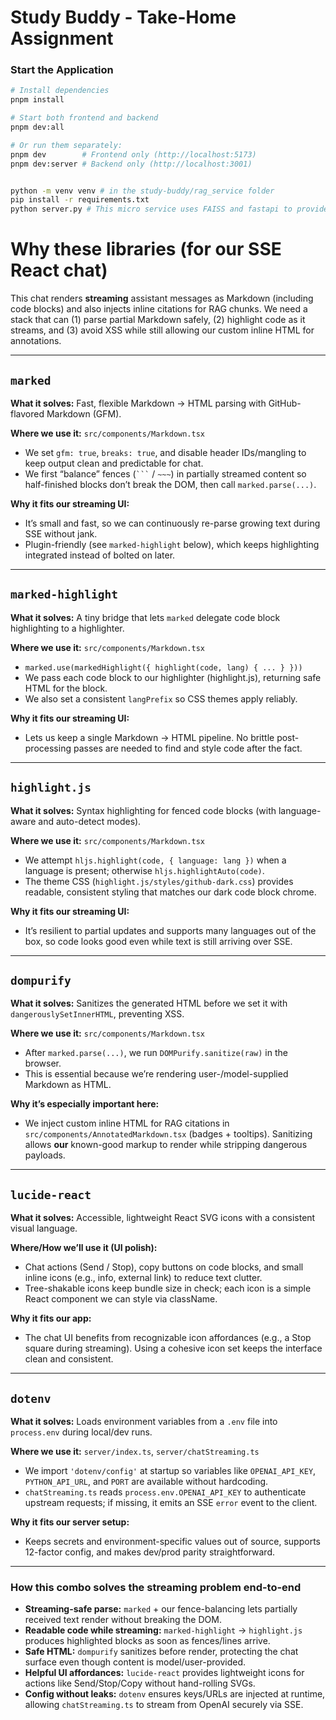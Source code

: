 # Study Buddy - Take-Home Assignment

### Start the Application
```bash
# Install dependencies
pnpm install

# Start both frontend and backend
pnpm dev:all

# Or run them separately:
pnpm dev        # Frontend only (http://localhost:5173)
pnpm dev:server # Backend only (http://localhost:3001)


python -m venv venv # in the study-buddy/rag_service folder
pip install -r requirements.txt
python server.py # This micro service uses FAISS and fastapi to provide semantic search features for RAG

```

# Why these libraries (for our SSE React chat)

This chat renders **streaming** assistant messages as Markdown (including code blocks) and also injects inline citations for RAG chunks. We need a stack that can (1) parse partial Markdown safely, (2) highlight code as it streams, and (3) avoid XSS while still allowing our custom inline HTML for annotations.

---

## `marked`
**What it solves:** Fast, flexible Markdown → HTML parsing with GitHub-flavored Markdown (GFM).

**Where we use it:** `src/components/Markdown.tsx`
- We set `gfm: true`, `breaks: true`, and disable header IDs/mangling to keep output clean and predictable for chat.
- We first “balance” fences (```` ``` ```` / `~~~`) in partially streamed content so half-finished blocks don’t break the DOM, then call `marked.parse(...)`.

**Why it fits our streaming UI:**
- It’s small and fast, so we can continuously re-parse growing text during SSE without jank.
- Plugin-friendly (see `marked-highlight` below), which keeps highlighting integrated instead of bolted on later.

---

## `marked-highlight`
**What it solves:** A tiny bridge that lets `marked` delegate code block highlighting to a highlighter.

**Where we use it:** `src/components/Markdown.tsx`
- `marked.use(markedHighlight({ highlight(code, lang) { ... } }))`
- We pass each code block to our highlighter (highlight.js), returning safe HTML for the block.
- We also set a consistent `langPrefix` so CSS themes apply reliably.

**Why it fits our streaming UI:**
- Lets us keep a single Markdown → HTML pipeline. No brittle post-processing passes are needed to find and style code after the fact.

---

## `highlight.js`
**What it solves:** Syntax highlighting for fenced code blocks (with language-aware and auto-detect modes).

**Where we use it:** `src/components/Markdown.tsx`
- We attempt `hljs.highlight(code, { language: lang })` when a language is present; otherwise `hljs.highlightAuto(code)`.
- The theme CSS (`highlight.js/styles/github-dark.css`) provides readable, consistent styling that matches our dark code block chrome.

**Why it fits our streaming UI:**
- It’s resilient to partial updates and supports many languages out of the box, so code looks good even while text is still arriving over SSE.

---

## `dompurify`
**What it solves:** Sanitizes the generated HTML before we set it with `dangerouslySetInnerHTML`, preventing XSS.

**Where we use it:** `src/components/Markdown.tsx`
- After `marked.parse(...)`, we run `DOMPurify.sanitize(raw)` in the browser.
- This is essential because we’re rendering user-/model-supplied Markdown as HTML.

**Why it’s especially important here:**
- We inject custom inline HTML for RAG citations in `src/components/AnnotatedMarkdown.tsx` (badges + tooltips). Sanitizing allows **our** known-good markup to render while stripping dangerous payloads.

---

## `lucide-react`
**What it solves:** Accessible, lightweight React SVG icons with a consistent visual language.

**Where/How we’ll use it (UI polish):**
- Chat actions (Send / Stop), copy buttons on code blocks, and small inline icons (e.g., info, external link) to reduce text clutter.
- Tree-shakable icons keep bundle size in check; each icon is a simple React component we can style via className.

**Why it fits our app:**
- The chat UI benefits from recognizable icon affordances (e.g., a Stop square during streaming). Using a cohesive icon set keeps the interface clean and consistent.

---

## `dotenv`
**What it solves:** Loads environment variables from a `.env` file into `process.env` during local/dev runs.

**Where we use it:** `server/index.ts`, `server/chatStreaming.ts`
- We import `'dotenv/config'` at startup so variables like `OPENAI_API_KEY`, `PYTHON_API_URL`, and `PORT` are available without hardcoding.
- `chatStreaming.ts` reads `process.env.OPENAI_API_KEY` to authenticate upstream requests; if missing, it emits an SSE `error` event to the client.

**Why it fits our server setup:**
- Keeps secrets and environment-specific values out of source, supports 12-factor config, and makes dev/prod parity straightforward.

---

### How this combo solves the streaming problem end-to-end

- **Streaming-safe parse:** `marked` + our fence-balancing lets partially received text render without breaking the DOM.
- **Readable code while streaming:** `marked-highlight` → `highlight.js` produces highlighted blocks as soon as fences/lines arrive.
- **Safe HTML:** `dompurify` sanitizes before render, protecting the chat surface even though content is model/user-provided.
- **Helpful UI affordances:** `lucide-react` provides lightweight icons for actions like Send/Stop/Copy without hand-rolling SVGs.
- **Config without leaks:** `dotenv` ensures keys/URLs are injected at runtime, allowing `chatStreaming.ts` to stream from OpenAI securely via SSE.
